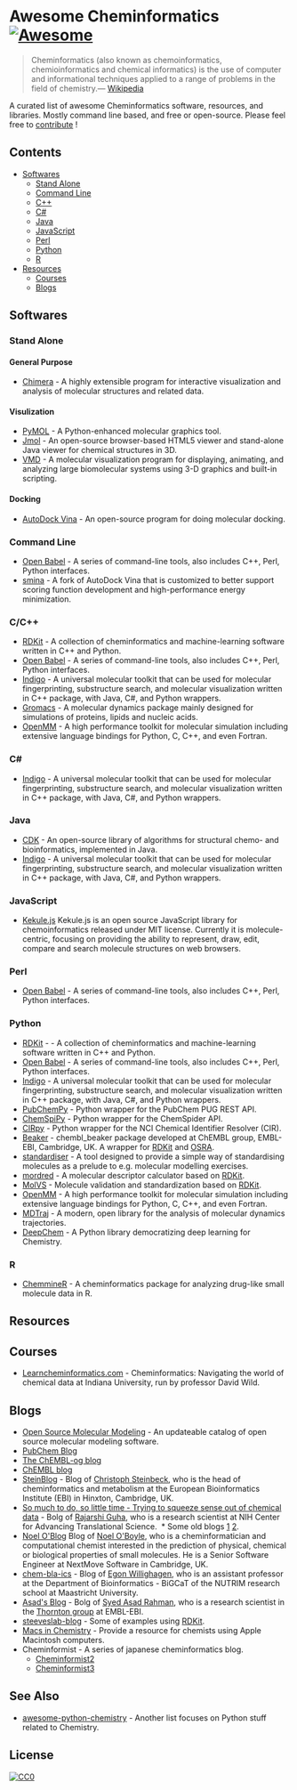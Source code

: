# Awesome Cheminformatics [![Awesome](https://cdn.rawgit.com/sindresorhus/awesome/d7305f38d29fed78fa85652e3a63e154dd8e8829/media/badge.svg)](https://github.com/sindresorhus/awesome)

> Cheminformatics (also known as chemoinformatics, chemioinformatics and chemical informatics) is the use of computer and informational techniques applied to a range of problems in the field of chemistry.— [Wikipedia](https://en.wikipedia.org/wiki/Cheminformatics)

A curated list of awesome Cheminformatics software, resources, and libraries. Mostly command line based, and free or open-source. Please feel free to [contribute](CONTRIBUTING.md) !

## Contents

* [Softwares](#softwares)
  * [Stand Alone](#stand-alone)
  * [Command Line](#command-line)
  * [C++](#cpp)
  * [C#](#c-sharp)
  * [Java](#java)
  * [JavaScript](#javascript)
  * [Perl](#perl)
  * [Python](#python)
  * [R](#r)
* [Resources](#resources)
  * [Courses](#courses)
  * [Blogs](#blogs)

## Softwares

### Stand Alone

#### General Purpose

* [Chimera](https://www.cgl.ucsf.edu/chimera/) - A highly extensible program for interactive visualization and analysis of molecular structures and related data.

#### Visulization

* [PyMOL](https://sourceforge.net/projects/pymol/) - A Python-enhanced molecular graphics tool.
* [Jmol](http://jmol.sourceforge.net/) - An open-source browser-based HTML5 viewer and stand-alone Java viewer for chemical structures in 3D.
* [VMD](http://www.ks.uiuc.edu/Research/vmd/) - A molecular visualization program for displaying, animating, and analyzing large biomolecular systems using 3-D graphics and built-in scripting.

#### Docking

* [AutoDock Vina](http://vina.scripps.edu/) - An open-source program for doing molecular docking.

### Command Line

* [Open Babel](http://openbabel.org/wiki/Main_Page) - A series of command-line tools, also includes C++, Perl, Python interfaces.
* [smina](https://sourceforge.net/projects/smina/) - A fork of AutoDock Vina that is customized to better support scoring function development and high-performance energy minimization.

<a id="cpp"></a>
### C/C++

* [RDKit](http://www.rdkit.org/) - A collection of cheminformatics and machine-learning software written in C++ and Python.
* [Open Babel](http://openbabel.org/wiki/Main_Page) - A series of command-line tools, also includes C++, Perl, Python interfaces.
* [Indigo](https://github.com/epam/Indigo) - A universal molecular toolkit that can be used for molecular fingerprinting, substructure search, and molecular visualization written in C++ package, with Java, C#, and Python wrappers.
* [Gromacs](http://www.gromacs.org/) - A molecular dynamics package mainly designed for simulations of proteins, lipids and nucleic acids.
* [OpenMM](http://openmm.org/) - A high performance toolkit for molecular simulation including extensive language bindings for Python, C, C++, and even Fortran.

<a id="c-sharp"></a>
### C#

* [Indigo](https://github.com/epam/Indigo) - A universal molecular toolkit that can be used for molecular fingerprinting, substructure search, and molecular visualization written in C++ package, with Java, C#, and Python wrappers.

### Java

* [CDK](https://sourceforge.net/projects/cdk/) - An open-source library of algorithms for structural chemo- and bioinformatics, implemented in Java.
* [Indigo](https://github.com/epam/Indigo) - A universal molecular toolkit that can be used for molecular fingerprinting, substructure search, and molecular visualization written in C++ package, with Java, C#, and Python wrappers.

### JavaScript

* [Kekule.js](http://partridgejiang.github.io/Kekule.js/) Kekule.js is an open source JavaScript library for chemoinformatics released under MIT license. Currently it is molecule-centric, focusing on providing the ability to represent, draw, edit, compare and search molecule structures on web browsers.

### Perl

* [Open Babel](http://openbabel.org/wiki/Main_Page) - A series of command-line tools, also includes C++, Perl, Python interfaces.

### Python

* [RDKit](http://www.rdkit.org/) -  - A collection of cheminformatics and machine-learning software written in C++ and Python.
* [Open Babel](http://openbabel.org/wiki/Main_Page) - A series of command-line tools, also includes C++, Perl, Python interfaces.
* [Indigo](https://github.com/epam/Indigo) - A universal molecular toolkit that can be used for molecular fingerprinting, substructure search, and molecular visualization written in C++ package, with Java, C#, and Python wrappers.
* [PubChemPy](http://pubchempy.readthedocs.io) - Python wrapper for the PubChem PUG REST API.
* [ChemSpiPy](http://chemspipy.readthedocs.org) - Python wrapper for the ChemSpider API.
* [CIRpy](http://cirpy.readthedocs.org/) - Python wrapper for the NCI Chemical Identifier Resolver (CIR).
* [Beaker](https://github.com/chembl/chembl_beaker) - chembl_beaker package developed at ChEMBL group, EMBL-EBI, Cambridge, UK. A wrapper for [RDKit](http://www.rdkit.org/) and [OSRA](https://cactus.nci.nih.gov/osra/).
* [standardiser](https://wwwdev.ebi.ac.uk/chembl/extra/francis/standardiser/) - A tool designed to provide a simple way of standardising molecules as a prelude to e.g. molecular modelling exercises.
* [mordred](https://github.com/mordred-descriptor/mordred) - A molecular descriptor calculator based on [RDKit](http://www.rdkit.org/).
* [MolVS](https://github.com/mcs07/MolVS) - Molecule validation and standardization based on [RDKit](http://www.rdkit.org/).
* [OpenMM](http://openmm.org/) - A high performance toolkit for molecular simulation including extensive language bindings for Python, C, C++, and even Fortran.
* [MDTraj](https://github.com/mdtraj/mdtraj) - A modern, open library for the analysis of molecular dynamics trajectories.
* [DeepChem](https://github.com/deepchem/deepchem) - A Python library democratizing deep learning for Chemistry.

### R

* [ChemmineR](https://www.bioconductor.org/packages/release/bioc/vignettes/ChemmineR/inst/doc/ChemmineR.html) - A cheminformatics package for analyzing drug-like small molecule data in R.

## Resources

## Courses

* [Learncheminformatics.com](http://learncheminformatics.com/) - Cheminformatics: Navigating the world of chemical data at Indiana University, run by professor David Wild.

## Blogs

* [Open Source Molecular Modeling](https://opensourcemolecularmodeling.github.io/) - An updateable catalog of open source molecular modeling software.
* [PubChem Blog](https://pubchemblog.ncbi.nlm.nih.gov/)
* [The ChEMBL-og blog](http://chembl.blogspot.tw/)
* [ChEMBL blog](http://chembl.github.io/)
* [SteinBlog](http://www.steinbeck-molecular.de/steinblog/) - Blog of [Christoph Steinbeck](http://www.steinbeck-molecular.de/steinblog/index.php/about/), who is the head of cheminformatics and metabolism at the European Bioinformatics Institute (EBI) in Hinxton, Cambridge, UK.
* [So much to do, so little time - Trying to squeeze sense out of chemical data](http://blog.rguha.net/) - Bolg of [Rajarshi Guha](http://blog.rguha.net/?page_id=8), who is a research scientist at NIH Center for Advancing Translational Science.
  * Some old blogs [1](https://rguha.wordpress.com/) [2](http://www.rguha.net/index.html).
* [Noel O'Blog](http://baoilleach.blogspot.tw/) Blog of [Noel O'Boyle](http://www.redbrick.dcu.ie/~noel/), who is a cheminformatician and computational chemist interested in the prediction of physical, chemical or biological properties of small molecules. He is a Senior Software Engineer at NextMove Software in Cambridge, UK.
* [chem-bla-ics](http://chem-bla-ics.blogspot.tw/) - Blog of [Egon Willighagen](http://egonw.github.io/), who is an assistant professor at the Department of Bioinformatics - BiGCaT of the NUTRIM research school at Maastricht University.
* [Asad's Blog](https://chembioinfo.com/) - Bolg of [Syed Asad Rahman](https://chembioinfo.com/cv/), who is a research scientist in the [Thornton group](http://www.ebi.ac.uk/research/thornton) at EMBL-EBI.
* [steeveslab-blog](http://asteeves.github.io/) - Some of examples using [RDKit](http://www.rdkit.org/).
* [Macs in Chemistry](http://www.macinchem.org/) - Provide a resource for chemists using Apple Macintosh computers.
* Cheminformist - A series of japanese cheminformatics blog.
  * [Cheminformist2](http://cheminformist2.itmol.com/)
  * [Cheminformist3](http://cheminformist.itmol.com/TEST/)

## See Also

* [awesome-python-chemistry](https://github.com/lmmentel/awesome-python-chemistry) - Another list focuses on Python stuff related to Chemistry.

## License

[![CC0](http://mirrors.creativecommons.org/presskit/buttons/88x31/svg/cc-zero.svg)](https://creativecommons.org/publicdomain/zero/1.0/)
